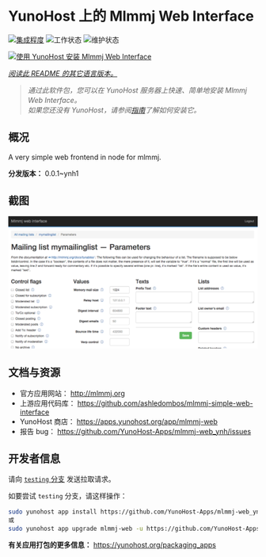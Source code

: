<!--
注意：此 README 由 <https://github.com/YunoHost/apps/tree/master/tools/readme_generator> 自动生成
请勿手动编辑。
-->

# YunoHost 上的 Mlmmj Web Interface

[![集成程度](https://dash.yunohost.org/integration/mlmmj-web.svg)](https://ci-apps.yunohost.org/ci/apps/mlmmj-web/) ![工作状态](https://ci-apps.yunohost.org/ci/badges/mlmmj-web.status.svg) ![维护状态](https://ci-apps.yunohost.org/ci/badges/mlmmj-web.maintain.svg)

[![使用 YunoHost 安装 Mlmmj Web Interface](https://install-app.yunohost.org/install-with-yunohost.svg)](https://install-app.yunohost.org/?app=mlmmj-web)

*[阅读此 README 的其它语言版本。](./ALL_README.md)*

> *通过此软件包，您可以在 YunoHost 服务器上快速、简单地安装 Mlmmj Web Interface。*  
> *如果您还没有 YunoHost，请参阅[指南](https://yunohost.org/install)了解如何安装它。*

## 概况

A very simple web frontend in node for mlmmj.

**分发版本：** 0.0.1~ynh1

## 截图

![Mlmmj Web Interface 的截图](./doc/screenshots/screenshot.png)

## 文档与资源

- 官方应用网站： <http://mlmmj.org>
- 上游应用代码库： <https://github.com/ashledombos/mlmmj-simple-web-interface>
- YunoHost 商店： <https://apps.yunohost.org/app/mlmmj-web>
- 报告 bug： <https://github.com/YunoHost-Apps/mlmmj-web_ynh/issues>

## 开发者信息

请向 [`testing` 分支](https://github.com/YunoHost-Apps/mlmmj-web_ynh/tree/testing) 发送拉取请求。

如要尝试 `testing` 分支，请这样操作：

```bash
sudo yunohost app install https://github.com/YunoHost-Apps/mlmmj-web_ynh/tree/testing --debug
或
sudo yunohost app upgrade mlmmj-web -u https://github.com/YunoHost-Apps/mlmmj-web_ynh/tree/testing --debug
```

**有关应用打包的更多信息：** <https://yunohost.org/packaging_apps>
